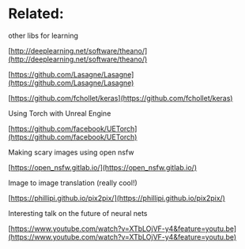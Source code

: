 # Related:

other libs for learning

[http://deeplearning.net/software/theano/](http://deeplearning.net/software/theano/)

[https://github.com/Lasagne/Lasagne](https://github.com/Lasagne/Lasagne)

[https://github.com/fchollet/keras](https://github.com/fchollet/keras)


Using Torch with Unreal Engine

[https://github.com/facebook/UETorch](https://github.com/facebook/UETorch)


Making scary images using open nsfw

[https://open_nsfw.gitlab.io/](https://open_nsfw.gitlab.io/)

Image to image translation (really cool!)

[https://phillipi.github.io/pix2pix/](https://phillipi.github.io/pix2pix/)

Interesting talk on the future of neural nets

[https://www.youtube.com/watch?v=XTbLOjVF-y4&feature=youtu.be](https://www.youtube.com/watch?v=XTbLOjVF-y4&feature=youtu.be)